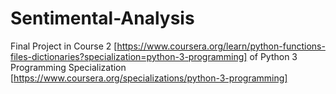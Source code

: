 # Sentimental-Analysis
Final Project in Course 2 [https://www.coursera.org/learn/python-functions-files-dictionaries?specialization=python-3-programming] of Python 3 Programming Specialization [https://www.coursera.org/specializations/python-3-programming]
